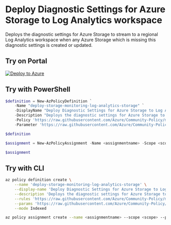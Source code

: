 # Deploy Diagnostic Settings for Azure Storage to Log Analytics workspace

Deploys the diagnostic settings for Azure Storage to stream to a regional Log Analytics workspace when any Azure Storage which is missing this diagnostic settings is created or updated.

## Try on Portal

[![Deploy to Azure](http://azuredeploy.net/deploybutton.png)](https://portal.azure.com/#blade/Microsoft_Azure_Policy/CreatePolicyDefinitionBlade/uri/https%3A%2F%2Fraw.githubusercontent.com%2FAzure%2FCommunity-Policy%2Fmaster%2FPolicies%2FStorage%2Fdeploy-storage-monitoring-log-analytics%2Fstorageaccounts%2Fazurepolicy.json)

## Try with PowerShell

```powershell
$definition = New-AzPolicyDefinition `
    -Name "deploy-storage-monitoring-log-analytics-storage" `
    -DisplayName "Deploy Diagnostic Settings for Azure Storage to Log Analytics workspace" `
    -Description "Deploys the diagnostic settings for Azure Storage to stream to a regional Log Analytics workspace when any Azure Storage which is missing this diagnostic settings is created or updated." `
    -Policy 'https://raw.githubusercontent.com/Azure/Community-Policy/master/Policies/Storage/deploy-storage-monitoring-log-analytics/storageaccounts/azurepolicy.rules.json' `
    -Parameter 'https://raw.githubusercontent.com/Azure/Community-Policy/master/Policies/Storage/deploy-storage-monitoring-log-analytics/storageaccounts/azurepolicy.parameters.json' -Mode Indexed

$definition

$assignment = New-AzPolicyAssignment -Name <assignmentname> -Scope <scope>  -PolicyDefinition $definition

$assignment
```

## Try with CLI

```sh
az policy definition create \
    --name 'deploy-storage-monitoring-log-analytics-storage' \
    --display-name 'Deploy Diagnostic Settings for Azure Storage to Log Analytics workspace' \
    --description 'Deploys the diagnostic settings for Azure Storage to stream to a regional Log Analytics workspace when any Azure Storage which is missing this diagnostic settings is created or updated.' \
    --rules 'https://raw.githubusercontent.com/Azure/Community-Policy/master/Policies/Storage/deploy-storage-monitoring-log-analytics/storageaccounts/azurepolicy.rules.json' \
    --params 'https://raw.githubusercontent.com/Azure/Community-Policy/master/Policies/Storage/deploy-storage-monitoring-log-analytics/storageaccounts/azurepolicy.parameters.json' \
    --mode Indexed

az policy assignment create --name <assignmentname> --scope <scope> --policy "deploy-storage-monitoring-log-analytics-storage"
```
